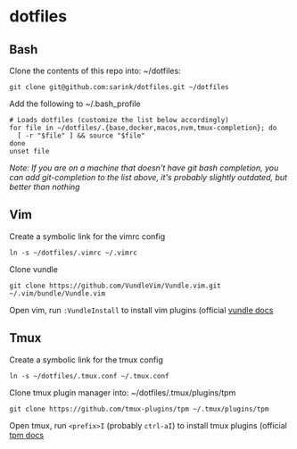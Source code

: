 # dotfiles

## Bash

Clone the contents of this repo into: ~/dotfiles:
```
git clone git@github.com:sarink/dotfiles.git ~/dotfiles
```

Add the following to ~/.bash_profile
```
# Loads dotfiles (customize the list below accordingly)
for file in ~/dotfiles/.{base,docker,macos,nvm,tmux-completion}; do
  [ -r "$file" ] && source "$file"
done
unset file
```

_Note: If you are on a machine that doesn't have git bash completion, you can add git-completion to the list above,
it's probably slightly outdated, but better than nothing_

## Vim
Create a symbolic link for the vimrc config
```
ln -s ~/dotfiles/.vimrc ~/.vimrc
```

Clone vundle
```
git clone https://github.com/VundleVim/Vundle.vim.git ~/.vim/bundle/Vundle.vim
```

Open vim, run `:VundleInstall` to install vim plugins (official [vundle docs](https://github.com/VundleVim/Vundle.vim)

## Tmux
Create a symbolic link for the tmux config
```
ln -s ~/dotfiles/.tmux.conf ~/.tmux.conf
```

Clone tmux plugin manager into: ~/dotfiles/.tmux/plugins/tpm
```
git clone https://github.com/tmux-plugins/tpm ~/.tmux/plugins/tpm
```

Open tmux, run `<prefix>I` (probably `ctrl-aI`) to install tmux plugins (official [tpm docs](https://github.com/tmux-plugins/tpm)


